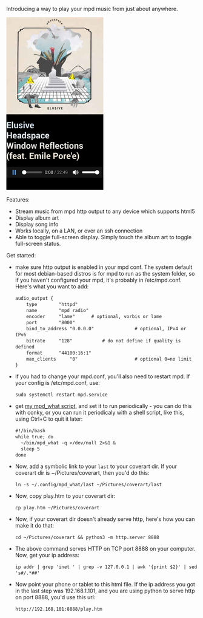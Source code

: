 Introducing a way to play your mpd music from just about anywhere.

![mobile firefox screenshot](screenshot.png "mobile screenshot on firefox")

Features:

  * Stream music from mpd http output to any device which supports html5
  * Display album art
  * Display song info
  * Works locally, on a LAN, or over an ssh connection
  * Able to toggle full-screen display. Simply touch the album art to toggle full-screen status.

Get started:

  * make sure http output is enabled in your mpd conf. The system default for most debian-based distros is for mpd to run as the system folder, so if you haven't configured your mpd, it's probably in /etc/mpd.conf. Here's what you want to add: 

        audio_output {
        	type		"httpd"
        	name		"mpd radio"
        	encoder		"lame"		# optional, vorbis or lame
        	port		"8000"
        	bind_to_address "0.0.0.0"               # optional, IPv4 or IPv6
        	bitrate		"128"			# do not define if quality is defined
        	format		"44100:16:1"
        	max_clients     "0"                     # optional 0=no limit
        }

  * if you had to change your mpd.conf, you'll also need to restart mpd. If your config is /etc/mpd.conf, use:

        sudo systemctl restart mpd.service

  * get [my mpd_what script](https://github.com/charmparticle/mpd_what), and set it to run periodically - you can do this with conky, or you can run it periodicaly with a shell script, like this, using Ctrl+C to quit it later:

        #!/bin/bash
        while true; do
          ~/bin/mpd_what -q >/dev/null 2>&1 &
          sleep 5
        done

  * Now, add a symbolic link to your `last` to your coverart dir. If your coverart dir is ~/Pictures/coverart, then you'd do this:

        ln -s ~/.config/mpd_what/last ~/Pictures/coverart/last

  * Now, copy play.htm to your coverart dir:

        cp play.htm ~/Pictures/coverart

  * Now, if your coverart dir doesn't already serve http, here's how you can make it do that:

        cd ~/Pictures/coverart && python3 -m http.server 8888

  * The above command serves HTTP on TCP port 8888 on your computer. Now, get your ip address:

        ip addr | grep 'inet ' | grep -v 127.0.0.1 | awk '{print $2}' | sed 's#/.*##'

  * Now point your phone or tablet to this html file. If the ip address you got in the last step was 192.168.1.101, and you are using python to serve http on port 8888, you'd use this url:

        http://192.168,101:8888/play.htm
    
